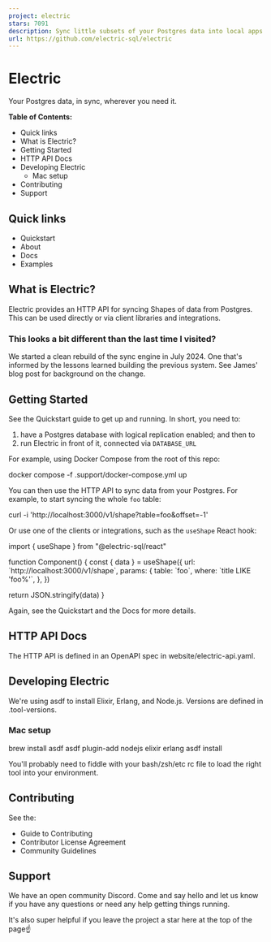 ```yaml
---
project: electric
stars: 7091
description: Sync little subsets of your Postgres data into local apps and services.
url: https://github.com/electric-sql/electric
---
```


Electric
========

Your Postgres data, in sync, wherever you need it.

**Table of Contents:**

-   Quick links
-   What is Electric?
-   Getting Started
-   HTTP API Docs
-   Developing Electric
    -   Mac setup
-   Contributing
-   Support

Quick links
-----------

-   Quickstart
-   About
-   Docs
-   Examples

What is Electric?
-----------------

Electric provides an HTTP API for syncing Shapes of data from Postgres. This can be used directly or via client libraries and integrations.

### This looks a bit different than the last time I visited?

We started a clean rebuild of the sync engine in July 2024. One that's informed by the lessons learned building the previous system. See James' blog post for background on the change.

Getting Started
---------------

See the Quickstart guide to get up and running. In short, you need to:

1.  have a Postgres database with logical replication enabled; and then to
2.  run Electric in front of it, connected via `DATABASE_URL`

For example, using Docker Compose from the root of this repo:

docker compose -f .support/docker-compose.yml up

You can then use the HTTP API to sync data from your Postgres. For example, to start syncing the whole `foo` table:

curl -i 'http://localhost:3000/v1/shape?table=foo&offset=-1'

Or use one of the clients or integrations, such as the `useShape` React hook:

import { useShape } from "@electric-sql/react"

function Component() {
  const { data } \= useShape({
    url: \`http://localhost:3000/v1/shape\`,
    params: {
      table: \`foo\`,
      where: \`title LIKE 'foo%'\`,
    },
  })

  return JSON.stringify(data)
}

Again, see the Quickstart and the Docs for more details.

HTTP API Docs
-------------

The HTTP API is defined in an OpenAPI spec in website/electric-api.yaml.

Developing Electric
-------------------

We're using asdf to install Elixir, Erlang, and Node.js. Versions are defined in .tool-versions.

### Mac setup

brew install asdf
asdf plugin-add nodejs elixir erlang
asdf install

You'll probably need to fiddle with your bash/zsh/etc rc file to load the right tool into your environment.

Contributing
------------

See the:

-   Guide to Contributing
-   Contributor License Agreement
-   Community Guidelines

Support
-------

We have an open community Discord. Come and say hello and let us know if you have any questions or need any help getting things running.

It's also super helpful if you leave the project a star here at the top of the page☝️
